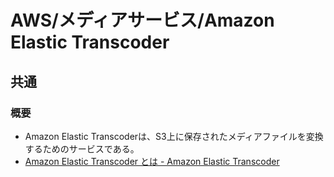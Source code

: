 # AWS/メディアサービス/Amazon Elastic Transcoder

## 共通

### 概要

- Amazon Elastic Transcoderは、S3上に保存されたメディアファイルを変換するためのサービスである。
- [Amazon Elastic Transcoder とは - Amazon Elastic Transcoder](https://docs.aws.amazon.com/ja_jp/elastictranscoder/latest/developerguide/introduction.html)
